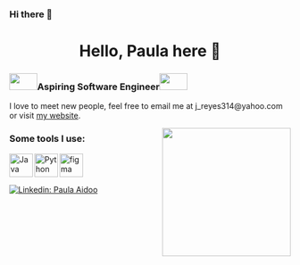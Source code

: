 ### Hi there 👋

<h1 align="center">Hello, Paula here 👋</h1>

<h3><img  src="https://media.giphy.com/media/QssGEmpkyEOhBCb7e1/giphy.gif" width="50" height='30'>Aspiring Software Engineer<img  src="https://media.giphy.com/media/QssGEmpkyEOhBCb7e1/giphy.gif" width="50" height='30'></h3>
  
<p>I love to meet new people, feel free to email me at j_reyes314@yahoo.com or visit <a href='https://joshanthonyreyes.com/'>my website</a>.</p>

<img align='right' src="https://media.giphy.com/media/iIGT8Y1rOYhBpdHh1C/giphy.gif" width="230">
  
### Some tools I use:


<a href="https://www.java.com" target="_blank"><img align="left" alt="Java" height ="42px" src="https://raw.githubusercontent.com/rahul-jha98/github_readme_icons/main/language_and_tools/square/java/java.svg"></a>
<a href="https://www.python.org" target="_blank"><img align="left" alt="Python" height ="42px" src="https://raw.githubusercontent.com/rahul-jha98/github_readme_icons/main/language_and_tools/square/python/python.svg"></a>
<a href="https://www.figma.com/" target="_blank"> <img src="https://raw.githubusercontent.com/rahul-jha98/github_readme_icons/main/language_and_tools/square/figma/figma.svg" alt="figma" height='42px'/> </a>

[![Linkedin: Paula Aidoo](https://img.shields.io/badge/-Joshua_Reyes-blue?style=flat-square&logo=Linkedin&logoColor=white&link=https://www.linkedin.com/in/j-reyes-314000/)](https://www.linkedin.com/in/j-reyes-314000/)

<!--
**j-reyes314/j-reyes314** is a ✨ _special_ ✨ repository because its `README.md` (this file) appears on your GitHub profile.

Here are some ideas to get you started:

- 🔭 I’m currently working on ...
- 🌱 I’m currently learning ...
- 👯 I’m looking to collaborate on ...
- 🤔 I’m looking for help with ...
- 💬 Ask me about ...
- 📫 How to reach me: ...
- 😄 Pronouns: ...
- ⚡ Fun fact: ...
-->
